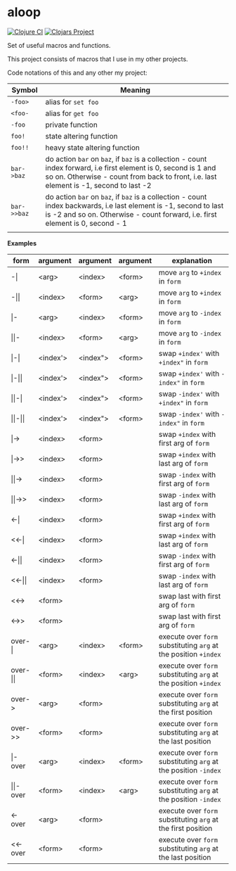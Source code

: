 # aloop

[![Clojure CI](https://github.com/yokalona/aloop/actions/workflows/clojure.yml/badge.svg)](https://github.com/yokalona/aloop/actions/workflows/clojure.yml)
[![Clojars Project](https://img.shields.io/clojars/v/io.github.yokalona/aloop.svg)](https://clojars.org/io.github.yokalona/aloop)

Set of useful macros and functions.

This project consists of macros that I use in my other projects.

Code notations of this and any other my project:

| Symbol      | Meaning                                                                                                                                                                                                   |
|-------------|-----------------------------------------------------------------------------------------------------------------------------------------------------------------------------------------------------------|
| `-foo>`     | alias for `set foo`                                                                                                                                                                                       |
| `<foo-`     | alias for `get foo`                                                                                                                                                                                       |
| `-foo`      | private function                                                                                                                                                                                          |
| `foo!`      | state altering function                                                                                                                                                                                   |
| `foo!!`     | heavy state altering function                                                                                                                                                                             |
| `bar->baz`  | do action `bar` on `baz`, if `baz` is a collection - count index forward, i.e first element is 0, second is 1 and so on. Otherwise - count from back to front, i.e. last element is -1, second to last -2 |
| `bar->>baz` | do action `bar` on `baz`, if `baz` is a collection - count index backwards, i.e last element is -1, second to last is -2 and so on. Otherwise - count forward, i.e. first element is 0, second - 1        |
|             |                                                                                                                                                                                                           |

**Examples**

| form                      | argument  | argument  | argument | explanation                                                     |
|---------------------------|-----------|-----------|----------|-----------------------------------------------------------------|
| -&#124;                   | \<arg>    | \<index>  | \<form>  | move `arg` to `+index` in `form`                                |        
| -&#124;&#124;             | \<index>  | \<form>   | \<arg>   | move `arg` to `+index` in `form`                                |
| &#124;-                   | \<arg>    | \<index>  | \<form>  | move `arg` to `-index` in `form`                                |
| &#124;&#124;-             | \<index>  | \<form>   | \<arg>   | move `arg` to `-index` in `form`                                |
| &#124;-&#124;             | \<index'> | \<index"> | \<form>  | swap `+index'` with `+index"` in `form`                         |
| &#124;-&#124;&#124;       | \<index'> | \<index"> | \<form>  | swap `+index'` with `-index"` in `form`                         |
| &#124;&#124;-&#124;       | \<index'> | \<index"> | \<form>  | swap `-index'` with `+index"` in `form`                         |
| &#124;&#124;-&#124;&#124; | \<index'> | \<index"> | \<form>  | swap `-index'` with `-index"` in `form`                         |
| &#124;->                  | \<index>  | \<form>   |          | swap `+index` with first arg of `form`                          |
| &#124;->>                 | \<index>  | \<form>   |          | swap `+index` with last arg of `form`                           |
| &#124;&#124;->            | \<index>  | \<form>   |          | swap `-index` with first arg of `form`                          |
| &#124;&#124;->>           | \<index>  | \<form>   |          | swap `-index` with last arg of `form`                           |
| \<-&#124;                 | \<index>  | \<form>   |          | swap `+index` with first arg of `form`                          |
| \<\<-&#124;               | \<index>  | \<form>   |          | swap `+index` with last arg of `form`                           |
| \<-&#124;&#124;           | \<index>  | \<form>   |          | swap `-index` with first arg of `form`                          |
| \<\<-&#124;&#124;         | \<index>  | \<form>   |          | swap `-index` with last arg of `form`                           |
| \<\<->                    | \<form>   |           |          | swap last with first arg of `form`                              |
| \<->>                     | \<form>   |           |          | swap last with first arg of `form`                              |
| over-&#124;               | \<arg>    | \<index>  | \<form>  | execute over `form` substituting `arg` at the position `+index` |
| over-&#124;&#124;         | \<form>   | \<index>  | \<arg>   | execute over `form` substituting `arg` at the position `+index` |
| over->                    | \<arg>    | \<form>   |          | execute over `form` substituting `arg` at the first position    |
| over->>                   | \<form>   | \<form>   |          | execute over `form` substituting `arg` at the last position     |
| &#124;-over               | \<arg>    | \<index>  | \<form>  | execute over `form` substituting `arg` at the position `-index` |
| &#124;&#124;-over         | \<form>   | \<index>  | \<arg>   | execute over `form` substituting `arg` at the position `-index` |
| \<-over                   | \<arg>    | \<form>   |          | execute over `form` substituting `arg` at the first position    |
| \<\<-over                 | \<form>   | \<form>   |          | execute over `form` substituting `arg` at the last position     |
